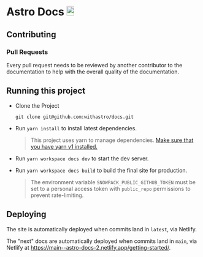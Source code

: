 # Astro Docs <img width="19.2" height="25.6" src="https://raw.githubusercontent.com/withastro/astro/main/assets/brand/logo.svg" alt="Astro logo">

## Contributing

### Pull Requests

Every pull request needs to be reviewed by another contributor to the documentation to help with the overall quality of the documentation.

## Running this project

- Clone the Project

  `git clone git@github.com:withastro/docs.git`
- Run `yarn install` to install latest dependencies.
  > This project uses yarn to manage dependencies. [Make sure that you have yarn v1 installed.](https://classic.yarnpkg.com/)
- Run `yarn workspace docs dev` to start the dev server.
- Run `yarn workspace docs build` to build the final site for production.
  > The environment variable `SNOWPACK_PUBLIC_GITHUB_TOKEN` must be set to a personal access token with `public_repo` permissions to prevent rate-limiting.

## Deploying

The site is automatically deployed when commits land in `latest`, via Netlify.

The "next" docs are automatically deployed when commits land in `main`, via Netlify at <https://main--astro-docs-2.netlify.app/getting-started/>.
